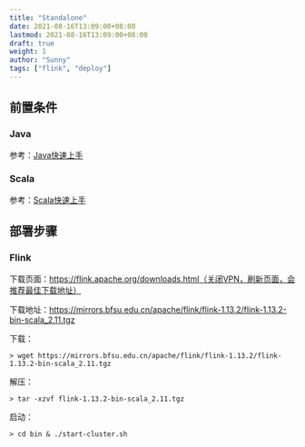 ```yaml
---
title: "Standalone"
date: 2021-08-16T13:09:00+08:00
lastmod: 2021-08-16T13:09:00+08:00
draft: true
weight: 1
author: "Sunny"
tags: ["flink", "deploy"]
---
```


## 前置条件

### Java

参考：[Java快速上手](/docs/java/quickstart/)

### Scala

参考：[Scala快速上手](/docs/scala/quickstart/)

## 部署步骤

### Flink

下载页面：https://flink.apache.org/downloads.html（关闭VPN，刷新页面，会推荐最佳下载地址）

下载地址：https://mirrors.bfsu.edu.cn/apache/flink/flink-1.13.2/flink-1.13.2-bin-scala_2.11.tgz

下载：

```
> wget https://mirrors.bfsu.edu.cn/apache/flink/flink-1.13.2/flink-1.13.2-bin-scala_2.11.tgz
```

解压：

```
> tar -xzvf flink-1.13.2-bin-scala_2.11.tgz
```

启动：

```
> cd bin & ./start-cluster.sh
```

